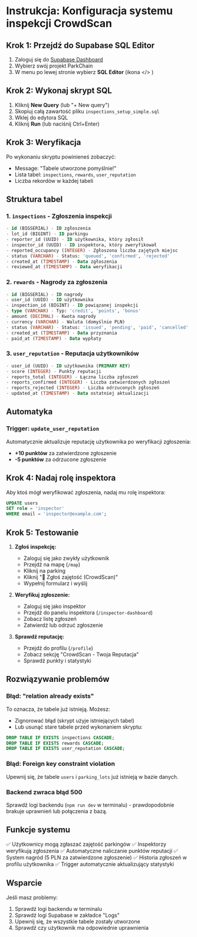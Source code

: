 # Instrukcja: Konfiguracja systemu inspekcji CrowdScan

## Krok 1: Przejdź do Supabase SQL Editor

1. Zaloguj się do [Supabase Dashboard](https://supabase.com/dashboard)
2. Wybierz swój projekt ParkChain
3. W menu po lewej stronie wybierz **SQL Editor** (ikona </> )

## Krok 2: Wykonaj skrypt SQL

1. Kliknij **New Query** (lub "+ New query")
2. Skopiuj całą zawartość pliku `inspections_setup_simple.sql`
3. Wklej do edytora SQL
4. Kliknij **Run** (lub naciśnij Ctrl+Enter)

## Krok 3: Weryfikacja

Po wykonaniu skryptu powinieneś zobaczyć:
- Message: "Tabele utworzone pomyślnie!"
- Lista tabel: `inspections`, `rewards`, `user_reputation`
- Liczba rekordów w każdej tabeli

## Struktura tabel

### 1. `inspections` - Zgłoszenia inspekcji
```sql
- id (BIGSERIAL) - ID zgłoszenia
- lot_id (BIGINT) - ID parkingu
- reporter_id (UUID) - ID użytkownika, który zgłosił
- inspector_id (UUID) - ID inspektora, który zweryfikował
- reported_occupancy (INTEGER) - Zgłoszona liczba zajętych miejsc
- status (VARCHAR) - Status: 'queued', 'confirmed', 'rejected'
- created_at (TIMESTAMP) - Data zgłoszenia
- reviewed_at (TIMESTAMP) - Data weryfikacji
```

### 2. `rewards` - Nagrody za zgłoszenia
```sql
- id (BIGSERIAL) - ID nagrody
- user_id (UUID) - ID użytkownika
- inspection_id (BIGINT) - ID powiązanej inspekcji
- type (VARCHAR) - Typ: 'credit', 'points', 'bonus'
- amount (DECIMAL) - Kwota nagrody
- currency (VARCHAR) - Waluta (domyślnie PLN)
- status (VARCHAR) - Status: 'issued', 'pending', 'paid', 'cancelled'
- created_at (TIMESTAMP) - Data przyznania
- paid_at (TIMESTAMP) - Data wypłaty
```

### 3. `user_reputation` - Reputacja użytkowników
```sql
- user_id (UUID) - ID użytkownika (PRIMARY KEY)
- score (INTEGER) - Punkty reputacji
- reports_total (INTEGER) - Łączna liczba zgłoszeń
- reports_confirmed (INTEGER) - Liczba zatwierdzonych zgłoszeń
- reports_rejected (INTEGER) - Liczba odrzuconych zgłoszeń
- updated_at (TIMESTAMP) - Data ostatniej aktualizacji
```

## Automatyka

### Trigger: `update_user_reputation`
Automatycznie aktualizuje reputację użytkownika po weryfikacji zgłoszenia:
- **+10 punktów** za zatwierdzone zgłoszenie
- **-5 punktów** za odrzucone zgłoszenie

## Krok 4: Nadaj rolę inspektora

Aby ktoś mógł weryfikować zgłoszenia, nadaj mu rolę inspektora:

```sql
UPDATE users
SET role = 'inspector'
WHERE email = 'inspector@example.com';
```

## Krok 5: Testowanie

1. **Zgłoś inspekcję:**
   - Zaloguj się jako zwykły użytkownik
   - Przejdź na mapę (`/map`)
   - Kliknij na parking
   - Kliknij "📍 Zgłoś zajętość (CrowdScan)"
   - Wypełnij formularz i wyślij

2. **Weryfikuj zgłoszenie:**
   - Zaloguj się jako inspektor
   - Przejdź do panelu inspektora (`/inspector-dashboard`)
   - Zobacz listę zgłoszeń
   - Zatwierdź lub odrzuć zgłoszenie

3. **Sprawdź reputację:**
   - Przejdź do profilu (`/profile`)
   - Zobacz sekcję "CrowdScan - Twoja Reputacja"
   - Sprawdź punkty i statystyki

## Rozwiązywanie problemów

### Błąd: "relation already exists"
To oznacza, że tabele już istnieją. Możesz:
- Zignorować błąd (skrypt użyje istniejących tabel)
- Lub usunąć stare tabele przed wykonaniem skryptu:
```sql
DROP TABLE IF EXISTS inspections CASCADE;
DROP TABLE IF EXISTS rewards CASCADE;
DROP TABLE IF EXISTS user_reputation CASCADE;
```

### Błąd: Foreign key constraint violation
Upewnij się, że tabele `users` i `parking_lots` już istnieją w bazie danych.

### Backend zwraca błąd 500
Sprawdź logi backendu (`npm run dev` w terminalu) - prawdopodobnie brakuje uprawnień lub połączenia z bazą.

## Funkcje systemu

✅ Użytkownicy mogą zgłaszać zajętość parkingów
✅ Inspektorzy weryfikują zgłoszenia
✅ Automatyczne naliczanie punktów reputacji
✅ System nagród (5 PLN za zatwierdzone zgłoszenie)
✅ Historia zgłoszeń w profilu użytkownika
✅ Trigger automatycznie aktualizujący statystyki

## Wsparcie

Jeśli masz problemy:
1. Sprawdź logi backendu w terminalu
2. Sprawdź logi Supabase w zakładce "Logs"
3. Upewnij się, że wszystkie tabele zostały utworzone
4. Sprawdź czy użytkownik ma odpowiednie uprawnienia
